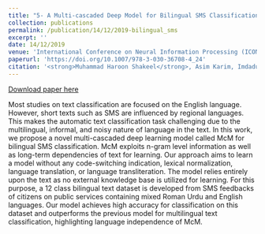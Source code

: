 ```yaml
---
title: "5- A Multi-cascaded Deep Model for Bilingual SMS Classification"
collection: publications
permalink: /publication/14/12/2019-bilingual_sms
excerpt: ''
date: 14/12/2019
venue: 'International Conference on Neural Information Processing (ICONIP)'
paperurl: 'https://doi.org/10.1007/978-3-030-36708-4_24'
citation: '<strong>Muhammad Haroon Shakeel</strong>, Asim Karim, Imdadullah Khan (2019).A Multi-cascaded Deep Model for Bilingual SMS Classification. <i>International Conference on Neural Information Processing (ICONIP)</i>.'
---
```


<a href='https://arxiv.org/pdf/1911.13066'>Download paper here</a>

Most studies on text classification are focused on the English language. However, short texts such as SMS are influenced by regional languages. This makes the automatic text classification task challenging due to the multilingual, informal, and noisy nature of language in the text. In this work, we propose a novel multi-cascaded deep learning model called McM for bilingual SMS classification. McM exploits n-gram level information as well as long-term dependencies of text for learning. Our approach aims to learn a model without any code-switching indication, lexical normalization, language translation, or language transliteration. The model relies entirely upon the text as no external knowledge base is utilized for learning. For this purpose, a 12 class bilingual text dataset is developed from SMS feedbacks of citizens on public services containing mixed Roman Urdu and English languages. Our model achieves high accuracy for classification on this dataset and outperforms the previous model for multilingual text classification, highlighting language independence of McM.
